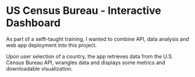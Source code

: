 # US Census Bureau - Interactive Dashboard

As part of a selft-taught training, I wanted to combine API, data analysis and web app deployment into this project.

Upon user selection of a country, the app retrieves data from the U.S. Census Bureau API, wrangles data and displays some metrics and downloadable visualization.
